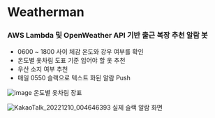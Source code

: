 # Weatherman

### AWS Lambda 및 OpenWeather API 기반 출근 복장 추천 알람 봇
- 0600 ~ 1800 사이 체감 온도와 강우 여부를 확인
- 온도별 옷차림 도표 기준 입어야 할 옷 추천
- 우산 소지 여부 추천
- 매일 0550 슬랙으로 텍스트 화된 알람 Push 

![image](https://user-images.githubusercontent.com/66789105/206739667-27ab19ea-0aa8-4563-8c68-e6b998793e55.png)
온도별 옷차림 장표

![KakaoTalk_20221210_004646393](https://user-images.githubusercontent.com/66789105/206739915-f7061bac-3219-47fd-b6a8-1f4edf9a4ac2.png)
실제 슬랙 알람 화면
